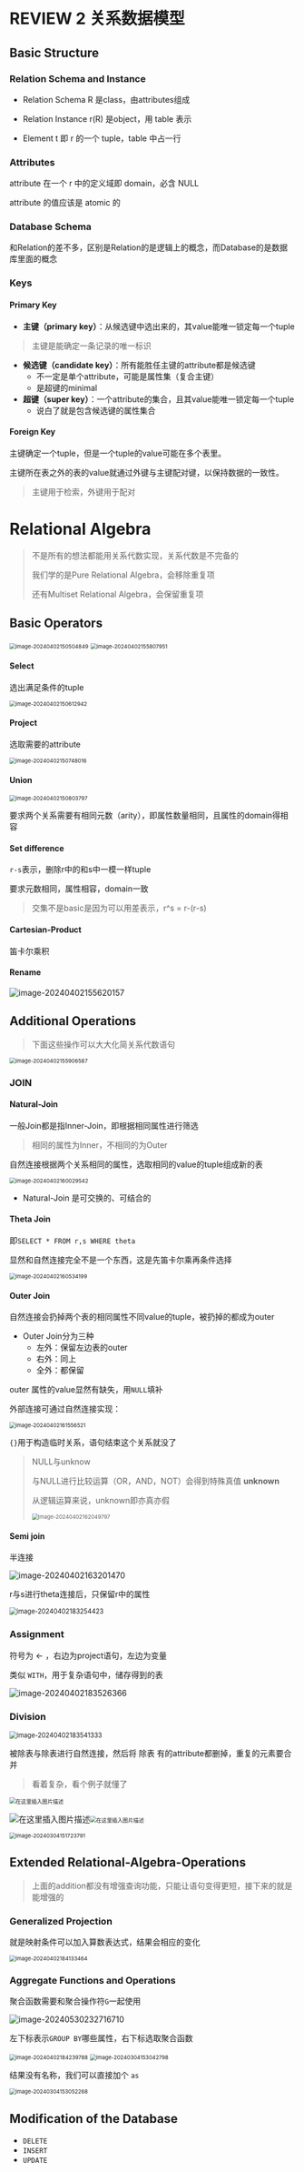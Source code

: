 # REVIEW 2	关系数据模型

## Basic Structure

### Relation Schema and Instance

- Relation Schema R 是class，由attributes组成

- Relation Instance r(R) 是object，用 table 表示

- Element t 即 r 的一个 tuple，table 中占一行

### Attributes

attribute 在一个 r 中的定义域即 domain，必含 NULL

attribute 的值应该是 atomic 的

### Database Schema

和Relation的差不多，区别是Relation的是逻辑上的概念，而Database的是数据库里面的概念

### Keys

#### Primary Key

- **主键（primary key）**：从候选键中选出来的，其value能唯一锁定每一个tuple

> 主键是能确定一条记录的唯一标识

- **候选键（candidate key）**：所有能胜任主键的attribute都是候选键
  - 不一定是单个attribute，可能是属性集（复合主键）
  - 是超键的minimal
- **超键（super key）**：一个attribute的集合，且其value能唯一锁定每一个tuple
  - 说白了就是包含候选键的属性集合

#### Foreign Key

主键确定一个tuple，但是一个tuple的value可能在多个表里。

主键所在表之外的表的value就通过外键与主键配对键，以保持数据的一致性。

> 主键用于检索，外键用于配对

# Relational Algebra

> 不是所有的想法都能用关系代数实现，关系代数是不完备的
>
> 我们学的是Pure Relational Algebra，会移除重复项
>
> 还有Multiset Relational Algebra，会保留重复项

## Basic Operators

<img src="https://raw.githubusercontent.com/RimLutienpeist/image-hosting/main/image-20240402150504849.png" alt="image-20240402150504849" style="zoom:67%;" />

<img src="https://raw.githubusercontent.com/RimLutienpeist/image-hosting/main/image-20240402155807951.png" alt="image-20240402155807951" style="zoom:67%;" />

#### Select

选出满足条件的tuple

<img src="https://raw.githubusercontent.com/RimLutienpeist/image-hosting/main/image-20240402150612942.png" alt="image-20240402150612942" style="zoom:67%;" />

#### Project

选取需要的attribute

<img src="https://raw.githubusercontent.com/RimLutienpeist/image-hosting/main/image-20240402150748016.png" alt="image-20240402150748016" style="zoom:67%;" />

#### Union

<img src="https://raw.githubusercontent.com/RimLutienpeist/image-hosting/main/image-20240402150803797.png" alt="image-20240402150803797" style="zoom:67%;" />

要求两个关系需要有相同元数（arity），即属性数量相同，且属性的domain得相容

#### Set difference 

`r-s`表示，删除r中的和s中一模一样tuple

要求元数相同，属性相容，domain一致

> 交集不是basic是因为可以用差表示，r^s = r-(r-s)
>

#### Cartesian-Product

笛卡尔乘积

#### Rename

![image-20240402155620157](https://raw.githubusercontent.com/RimLutienpeist/image-hosting/main/image-20240402155620157.png)

## Additional Operations

> 下面这些操作可以大大化简关系代数语句

<img src="https://raw.githubusercontent.com/RimLutienpeist/image-hosting/main/image-20240402155906587.png" alt="image-20240402155906587" style="zoom:67%;" />

### JOIN

#### Natural-Join

一般Join都是指Inner-Join，即根据相同属性进行筛选

> 相同的属性为Inner，不相同的为Outer

自然连接根据两个关系相同的属性，选取相同的value的tuple组成新的表

<img src="https://raw.githubusercontent.com/RimLutienpeist/image-hosting/main/image-20240402160029542.png" alt="image-20240402160029542" style="zoom:67%;" />

- Natural-Join 是可交换的、可结合的

#### Theta Join

即`SELECT * FROM r,s WHERE theta  `

显然和自然连接完全不是一个东西，这是先笛卡尔乘再条件选择

<img src="https://raw.githubusercontent.com/RimLutienpeist/image-hosting/main/image-20240402160534199.png" alt="image-20240402160534199" style="zoom:67%;" />

#### Outer Join

自然连接会扔掉两个表的相同属性不同value的tuple，被扔掉的都成为outer

- Outer Join分为三种
  - 左外：保留左边表的outer
  - 右外：同上
  - 全外：都保留

outer 属性的value显然有缺失，用`NULL`填补

外部连接可通过自然连接实现：

<img src="https://raw.githubusercontent.com/RimLutienpeist/image-hosting/main/image-20240402161556521.png" alt="image-20240402161556521" style="zoom:67%;" />

`{}`用于构造临时关系，语句结束这个关系就没了

> NULL与unknow
>
> 与NULL进行比较运算（OR，AND，NOT）会得到特殊真值 **unknown**
>
> 从逻辑运算来说，unknown即亦真亦假
>
> <img src="https://raw.githubusercontent.com/RimLutienpeist/image-hosting/main/image-20240402162049797.png" alt="image-20240402162049797" style="zoom:67%;" />

#### Semi join

半连接

![image-20240402163201470](https://raw.githubusercontent.com/RimLutienpeist/image-hosting/main/image-20240402163201470.png)

r与s进行theta连接后，只保留r中的属性

<img src="https://raw.githubusercontent.com/RimLutienpeist/image-hosting/main/image-20240402183254423.png" alt="image-20240402183254423" style="zoom: 80%;" />

### Assignment

符号为 ← ，右边为project语句，左边为变量

类似 `WITH`，用于复杂语句中，储存得到的表

![image-20240402183526366](https://raw.githubusercontent.com/RimLutienpeist/image-hosting/main/image-20240402183526366.png)

### Division

<img src="https://raw.githubusercontent.com/RimLutienpeist/image-hosting/main/image-20240402183541333.png" alt="image-20240402183541333" style="zoom:80%;" />

被除表与除表进行自然连接，然后将 除表 有的attribute都删掉，重复的元素要合并

> 看着复杂，看个例子就懂了

<img src="https://raw.githubusercontent.com/RimLutienpeist/image-hosting/main/20191025133058473.png" alt="在这里插入图片描述" style="zoom:67%;" />

![在这里插入图片描述](https://raw.githubusercontent.com/RimLutienpeist/image-hosting/main/20191025133208362.png)<img src="https://raw.githubusercontent.com/RimLutienpeist/image-hosting/main/20191025131702739.png" alt="在这里插入图片描述" style="zoom:67%;" />

<img src="https://raw.githubusercontent.com/RimLutienpeist/image-hosting/main/image-20240304151723791.png" alt="image-20240304151723791" style="zoom:67%;" />

## Extended Relational-Algebra-Operations

> 上面的addition都没有增强查询功能，只能让语句变得更短，接下来的就是能增强的

### Generalized Projection

就是映射条件可以加入算数表达式，结果会相应的变化

<img src="https://raw.githubusercontent.com/RimLutienpeist/image-hosting/main/image-20240402184133464.png" alt="image-20240402184133464" style="zoom:67%;" />

### Aggregate Functions and Operations

聚合函数需要和聚合操作符`G`一起使用

![image-20240530232716710](https://raw.githubusercontent.com/RimLutienpeist/image-hosting/main/image-20240530232716710.png)

左下标表示`GROUP BY`哪些属性，右下标选取聚合函数

<img src="https://raw.githubusercontent.com/RimLutienpeist/image-hosting/main/image-20240402184239788.png" alt="image-20240402184239788" style="zoom:67%;" />

<img src="https://raw.githubusercontent.com/RimLutienpeist/image-hosting/main/image-20240304153042798.png" alt="image-20240304153042798" style="zoom:67%;" />

结果没有名称，我们可以直接加个 `as`

<img src="https://raw.githubusercontent.com/RimLutienpeist/image-hosting/main/image-20240304153052268.png" alt="image-20240304153052268" style="zoom:67%;" />

## Modification of the Database

- `DELETE`
- `INSERT`
- ``UPDATE``
